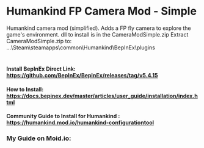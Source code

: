 # Humankind FP Camera Mod - Simple
Humankind camera mod (simplified). Adds a FP fly camera to explore the game's environment. 
dll to install is in the CameraModSimple.zip
Extract CameraModSimple.zip to:  ...\Steam\steamapps\common\Humankind\BepInEx\plugins
#
#### Install BepInEx Direct Link: https://github.com/BepInEx/BepInEx/releases/tag/v5.4.15
#### How to Install: https://docs.bepinex.dev/master/articles/user_guide/installation/index.html
#### Community Guide to Install for Humankind : https://humankind.mod.io/humankind-configurationtool
### My Guide on Moid.io: 
